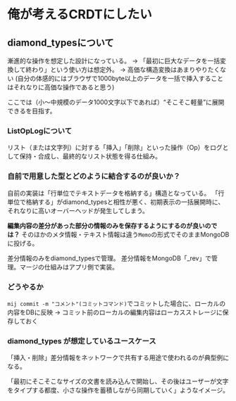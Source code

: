 # 俺が考えるCRDTにしたい

## diamond_typesについて

漸進的な操作を想定した設計になっている。
-> 「最初に巨大なデータを一括変換して終わり」という使い方は想定外。
-> 高価な構造変換はあまりやりたくない
(自分の体感的にはブラウザで1000byte以上のデータを一括で挿入することはそれなりに高価な操作であると思う)

ここでは（小〜中規模のデータ1000文字以下であれば）“そこそこ軽量”に展開できるを目指す。

### ListOpLogについて

リスト（または文字列）に対する「挿入」「削除」といった操作（Op）をログとして保持・合成し、最終的なリスト状態を得る仕組み。

### 自前で用意した型とどのように結合するのが良いか？

自前の実装は「行単位でテキストデータを格納する」構造となっている。
「行単位で格納する」がdiamond_typesと相性が悪く、初期表示の一括展開時に、それなりに高いオーバーヘッドが発生してしまう。

**編集内容の差分があった部分の情報のみを保存するようにするのが良いのでは？**
そのほかのメタ情報・テキスト情報は違う`Memo`の形式でそのままMongoDBに投げる。

差分情報のみをdiamond_typesで管理。
差分情報をMongoDB「_rev」で管理。マージの仕組みはアプリ側で実装。

### どうやるか

`mij commit -m "コメント"(コミットコマンド)`でコミットした場合に、ローカルの内容をDBに反映
-> コミット前のローカルの編集内容はローカスストレージに保存しておく

### diamond_types が想定しているユースケース

「挿入・削除」差分情報をネットワークで共有する用途で使われるのが典型例になる。

「最初にそこそこなサイズの文書を読み込んで開始し、その後はユーザーが文字をタイプする都度、小さな操作を蓄積しながら同期していく」ようなイメージ。

###
